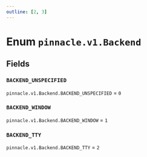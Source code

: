 ```yaml
---
outline: [2, 3]
---
```


# Enum `pinnacle.v1.Backend`






## Fields

### `BACKEND_UNSPECIFIED`

`pinnacle.v1.Backend.BACKEND_UNSPECIFIED` = `0`



### `BACKEND_WINDOW`

`pinnacle.v1.Backend.BACKEND_WINDOW` = `1`



### `BACKEND_TTY`

`pinnacle.v1.Backend.BACKEND_TTY` = `2`



